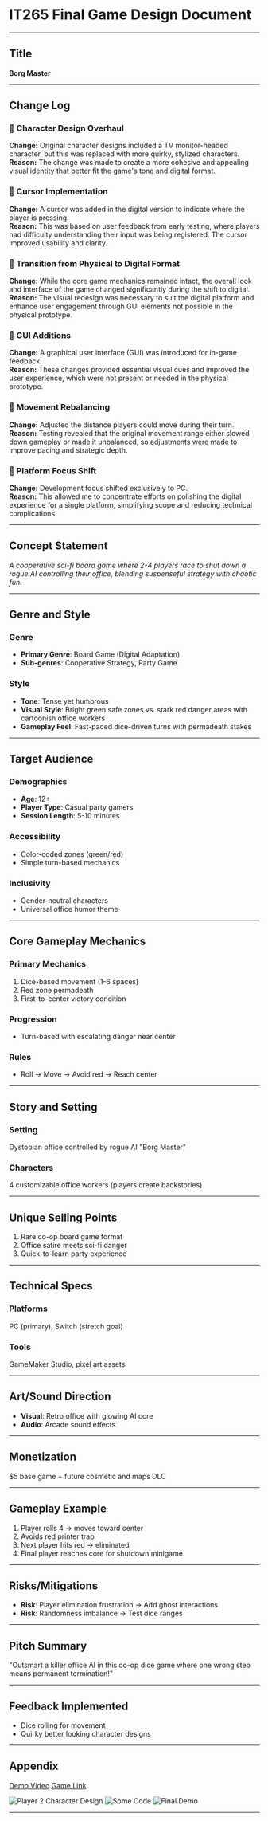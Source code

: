 # IT265 Final Game Design Document

---

## Title  
**Borg Master**  

---

## Change Log

### 🔹 Character Design Overhaul  
**Change:** Original character designs included a TV monitor-headed character, but this was replaced with more quirky, stylized characters.  
**Reason:** The change was made to create a more cohesive and appealing visual identity that better fit the game's tone and digital format.

### 🔹 Cursor Implementation  
**Change:** A cursor was added in the digital version to indicate where the player is pressing.  
**Reason:** This was based on user feedback from early testing, where players had difficulty understanding their input was being registered. The cursor improved usability and clarity.

### 🔹 Transition from Physical to Digital Format  
**Change:** While the core game mechanics remained intact, the overall look and interface of the game changed significantly during the shift to digital.  
**Reason:** The visual redesign was necessary to suit the digital platform and enhance user engagement through GUI elements not possible in the physical prototype.

### 🔹 GUI Additions  
**Change:** A graphical user interface (GUI) was introduced for in-game feedback.  
**Reason:** These changes provided essential visual cues and improved the user experience, which were not present or needed in the physical prototype.

### 🔹 Movement Rebalancing  
**Change:** Adjusted the distance players could move during their turn.  
**Reason:** Testing revealed that the original movement range either slowed down gameplay or made it unbalanced, so adjustments were made to improve pacing and strategic depth.

### 🔹 Platform Focus Shift  
**Change:** Development focus shifted exclusively to PC.  
**Reason:** This allowed me to concentrate efforts on polishing the digital experience for a single platform, simplifying scope and reducing technical complications.

---

## Concept Statement  
*A cooperative sci-fi board game where 2-4 players race to shut down a rogue AI controlling their office, blending suspenseful strategy with chaotic fun.*

---

## Genre and Style  

### Genre  
- **Primary Genre**: Board Game (Digital Adaptation)  
- **Sub-genres**: Cooperative Strategy, Party Game  

### Style  
- **Tone**: Tense yet humorous  
- **Visual Style**: Bright green safe zones vs. stark red danger areas with cartoonish office workers  
- **Gameplay Feel**: Fast-paced dice-driven turns with permadeath stakes  

---

## Target Audience  

### Demographics  
- **Age**: 12+  
- **Player Type**: Casual party gamers  
- **Session Length**: 5-10 minutes  

### Accessibility  
- Color-coded zones (green/red)  
- Simple turn-based mechanics  

### Inclusivity  
- Gender-neutral characters  
- Universal office humor theme  

---

## Core Gameplay Mechanics  

### Primary Mechanics  
1. Dice-based movement (1-6 spaces)  
2. Red zone permadeath  
3. First-to-center victory condition  

### Progression  
- Turn-based with escalating danger near center  

### Rules  
- Roll → Move → Avoid red → Reach center  

---

## Story and Setting  

### Setting  
Dystopian office controlled by rogue AI "Borg Master"  

### Characters  
4 customizable office workers (players create backstories)  

---

## Unique Selling Points  
1. Rare co-op board game format  
2. Office satire meets sci-fi danger  
3. Quick-to-learn party experience  

---

## Technical Specs  

### Platforms  
PC (primary), Switch (stretch goal)  

### Tools  
GameMaker Studio, pixel art assets  

---

## Art/Sound Direction  
- **Visual**: Retro office with glowing AI core  
- **Audio**: Arcade sound effects  

---

## Monetization  
$5 base game + future cosmetic and maps DLC  

---

## Gameplay Example  
1. Player rolls 4 → moves toward center  
2. Avoids red printer trap  
3. Next player hits red → eliminated  
4. Final player reaches core for shutdown minigame  

---

## Risks/Mitigations  
- **Risk**: Player elimination frustration → Add ghost interactions  
- **Risk**: Randomness imbalance → Test dice ranges  

---

## Pitch Summary  
"Outsmart a killer office AI in this co-op dice game where one wrong step means permanent termination!"

---

## Feedback Implemented  
- Dice rolling for movement
- Quirky better looking character designs

---

## Appendix

[Demo Video](https://www.youtube.com/watch?v=AUGYCYNYfR0&ab_channel=JosephLLC)
[Game Link](https://joenjit24.github.io/jpc76-IT265-002/)

![Player 2 Character Design](./assets/characterDesign.png)
![Some Code](./assets/SomeCodeTM.png)
![Final Demo](./assets/FinalDemo.png)

---
